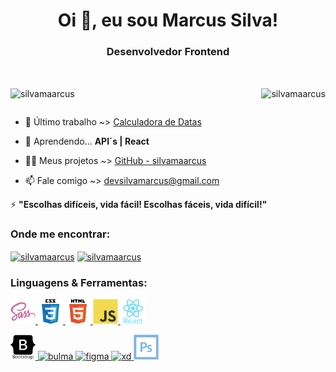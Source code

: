 <h1 align="center">Oi 👋, eu sou Marcus Silva!</h1>
<h3 align="center">Desenvolvedor Frontend</h3> 
<br>

<div style="display:flex; align-items: center; justify-content: space-between">
<p><img align="center" src="https://github-readme-stats.vercel.app/api?username=silvamaarcus&show_icons=&bg_color=1a1a1a&title_color=FF0000&text_color=777&locale=en" alt="silvamaarcus" /></p>

<p><img align="center" src="https://user-images.githubusercontent.com/75142775/232345612-1b92ccd5-40e4-4b1e-b7ee-5315409d730d.png" alt="silvamaarcus" /></p>

</div>

- 🔭 Último trabalho ~> [Calculadora de Datas](https://github.com/silvamaarcus/age-calculator-app)

- 🌱 Aprendendo...  **API´s | React**

- 👨‍💻 Meus projetos ~> [GitHub - silvamaarcus](https://github.com/silvamaarcus/)

- 📫 Fale comigo ~> devsilvamarcus@gmail.com

 ⚡ **"Escolhas difíceis, vida fácil! Escolhas fáceis, vida difícil!"**

<h3 align="left">Onde me encontrar:</h3>
<p align="left">
<a href="https://codepen.io/silvamaarcus" target="blank"><img align="center" src="https://raw.githubusercontent.com/rahuldkjain/github-profile-readme-generator/master/src/images/icons/Social/codepen.svg" alt="silvamaarcus" height="30" width="40" /></a>
<a href="https://linkedin.com/in/silvamaarcus" target="blank"><img align="center" src="https://raw.githubusercontent.com/rahuldkjain/github-profile-readme-generator/master/src/images/icons/Social/linked-in-alt.svg" alt="silvamaarcus" height="30" width="40" /></a>
</p>

<h3 align="left">Linguagens & Ferramentas:</h3>
<a href="https://sass-lang.com" target="_blank" rel="noreferrer"> <img src="https://raw.githubusercontent.com/devicons/devicon/master/icons/sass/sass-original.svg" alt="sass" width="40" height="40"/> </a> 
<a href="https://www.w3schools.com/css/" target="_blank" rel="noreferrer"> <img src="https://raw.githubusercontent.com/devicons/devicon/master/icons/css3/css3-original-wordmark.svg" alt="css3" width="40" height="40"/> </a> 
<a href="https://www.w3.org/html/" target="_blank" rel="noreferrer"> <img src="https://raw.githubusercontent.com/devicons/devicon/master/icons/html5/html5-original-wordmark.svg" alt="html5" width="40" height="40"/> </a> 
<a href="https://developer.mozilla.org/en-US/docs/Web/JavaScript" target="_blank" rel="noreferrer"> <img src="https://raw.githubusercontent.com/devicons/devicon/master/icons/javascript/javascript-original.svg" alt="javascript" width="40" height="40"/> </a> 
<a href="https://reactjs.org/" target="_blank" rel="noreferrer"> <img src="https://raw.githubusercontent.com/devicons/devicon/master/icons/react/react-original-wordmark.svg" alt="react" width="40" height="40"/> </a> 
<p align="left"> <a href="https://getbootstrap.com" target="_blank" rel="noreferrer"> <img src="https://raw.githubusercontent.com/devicons/devicon/master/icons/bootstrap/bootstrap-plain-wordmark.svg" alt="bootstrap" width="40" height="40"/> </a> 
<a href="https://bulma.io/" target="_blank" rel="noreferrer"> <img src="https://raw.githubusercontent.com/gilbarbara/logos/804dc257b59e144eaca5bc6ffd16949752c6f789/logos/bulma.svg" alt="bulma" width="40" height="40"/> </a> 
<a href="https://www.figma.com/" target="_blank" rel="noreferrer"> <img src="https://www.vectorlogo.zone/logos/figma/figma-icon.svg" alt="figma" width="40" height="40"/> </a> 
<a href="https://www.adobe.com/products/xd.html" target="_blank" rel="noreferrer"> <img src="https://cdn.worldvectorlogo.com/logos/adobe-xd.svg" alt="xd" width="40" height="40"/> </a>
<a href="https://www.photoshop.com/en" target="_blank" rel="noreferrer"> <img src="https://raw.githubusercontent.com/devicons/devicon/master/icons/photoshop/photoshop-line.svg" alt="photoshop" width="40" height="40"/> </a> 
</p>

<br>
<!-- <p><img align="left" src="https://github-readme-stats.vercel.app/api/top-langs?username=silvamaarcus&show_icons=true&theme=radical&locale=en&layout=compact" alt="silvamaarcus" /></p> -->

<!-- <p align="left"> <a href="https://github.com/ryo-ma/github-profile-trophy"><img src="https://github-profile-trophy.vercel.app/?username=silvamaarcus&theme=radical&row=2&column=3" alt="silvamaarcus" /></a> </p> -->